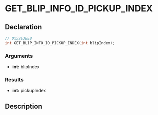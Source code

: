 # GET_BLIP_INFO_ID_PICKUP_INDEX

## Declaration
```cpp
// 0x59E3BEB
int GET_BLIP_INFO_ID_PICKUP_INDEX(int blipIndex);
```

### Arguments
- **int:** blipIndex

### Results
- **int:** pickupIndex

## Description
